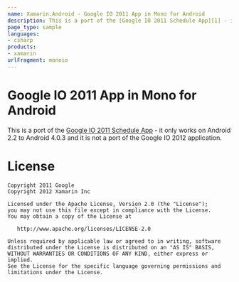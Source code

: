 ```yaml
---
name: Xamarin.Android - Google IO 2011 App in Mono for Android
description: This is a port of the [Google IO 2011 Schedule App][1] - it only works on Android 2.2 to Android 4.0.3 and it is not a port of the Google IO 2012...
page_type: sample
languages:
- csharp
products:
- xamarin
urlFragment: monoio
---
```

# Google IO 2011 App in Mono for Android

This is a port of the [Google IO 2011 Schedule App][1] - it only works on Android 2.2 to Android 4.0.3 and it is not a port of the Google IO 2012 application.

# License

    Copyright 2011 Google
    Copyright 2012 Xamarin Inc

    Licensed under the Apache License, Version 2.0 (the "License");
    you may not use this file except in compliance with the License.
    You may obtain a copy of the License at

       http://www.apache.org/licenses/LICENSE-2.0

    Unless required by applicable law or agreed to in writing, software
    distributed under the License is distributed on an "AS IS" BASIS,
    WITHOUT WARRANTIES OR CONDITIONS OF ANY KIND, either express or implied.
    See the License for the specific language governing permissions and
    limitations under the License.

[1]: https://code.google.com/p/iosched/source/detail?r=27a82ff10b436da5914a3961df245ff8f66b6252
